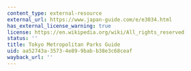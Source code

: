 ```yaml
---
content_type: external-resource
external_url: https://www.japan-guide.com/e/e3034.html
has_external_license_warning: true
license: https://en.wikipedia.org/wiki/All_rights_reserved
status: ''
title: Tokyo Metropolitan Parks Guide
uid: aa52743a-3573-4e89-9bab-b38e3c68ceaf
wayback_url: ''
---
```

